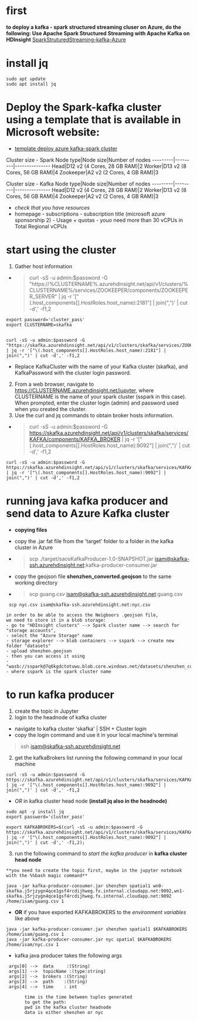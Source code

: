# first
**to deploy a kafka - spark structured streaming cluser on Azure, do the following: Use Apache Spark Structured Streaming with Apache Kafka on HDInsight** 
[SparkStruturedStreaming-kafka-Azure](https://docs.microsoft.com/it-it/azure/hdinsight/hdinsight-apache-kafka-spark-structured-streaming)

# install jq
```
sudo apt update
sudo apt install jq
```

# Deploy the Spark-kafka cluster using a template that is available in Microsoft website:
- [template deploy azure kafka-spark cluster](https://docs.microsoft.com/it-it/azure/hdinsight/hdinsight-apache-kafka-spark-structured-streaming)


Cluster size - Spark
Node type|Node size|Number of nodes
---------|---------|---------------
Head|D12 v2 (4 Cores, 28 GB RAM)|2
Worker|D13 v2 (8 Cores, 56 GB RAM)|4
Zookeeper|A2 v2 (2 Cores, 4 GB RAM)|3

Cluster size - Kafka
Node type|Node size|Number of nodes
---------|---------|---------------
Head|D12 v2 (4 Cores, 28 GB RAM)|2
Worker|D13 v2 (8 Cores, 56 GB RAM)|4
Zookeeper|A2 v2 (2 Cores, 4 GB RAM)|3


- *check that you have resources*
- homepage - subscriptions - subscription title (microsoft azure sponsorship 2) - Usage + quotas - youo need more than 30 vCPUs in Total Regional vCPUs

# start using the cluster

1. Gather host information

- > curl -sS -u admin:$password -G "https://%CLUSTERNAME%.azurehdinsight.net/api/v1/clusters/%CLUSTERNAME%/services/ZOOKEEPER/components/ZOOKEEPER_SERVER" | jq -r '["\(.host_components[].HostRoles.host_name):2181"] | join(",")' | cut -d',' -f1,2

```
export password='cluster_pass'
export CLUSTERNAME=skafka

```
```

curl -sS -u admin:$password -G "https://skafka.azurehdinsight.net/api/v1/clusters/skafka/services/ZOOKEEPER/components/ZOOKEEPER_SERVER" | jq -r '["\(.host_components[].HostRoles.host_name):2181"] | join(",")' | cut -d',' -f1,2
```

- Replace KafkaCluster with the name of your Kafka cluster (skafka), and KafkaPassword with the cluster login password.
2. From a web browser, navigate to https://CLUSTERNAME.azurehdinsight.net/jupyter, where CLUSTERNAME is the name of your spark cluster (sspark in this case). When prompted, enter the cluster login (admin) and password used when you created the cluster.
4. Use the curl and jq commands  to obtain broker hosts information.
- > curl -sS -u admin:$password -G https://skafka.azurehdinsight.net/api/v1/clusters/skafka/services/KAFKA/components/KAFKA_BROKER | jq -r '["\(.host_components[].HostRoles.host_name):9092"] | join(",")' | cut -d',' -f1,2

```
curl -sS -u admin:$password -G https://skafka.azurehdinsight.net/api/v1/clusters/skafka/services/KAFKA/components/KAFKA_BROKER | jq -r '["\(.host_components[].HostRoles.host_name):9092"] | join(",")' | cut -d',' -f1,2
```

# running java kafka producer and send data to Azure Kafka cluster

- **copying files**

- copy the .jar fat file from the 'target' folder to a folder in the kafka cluster in Azure
- > scp ./target/saosKafkaProducer-1.0-SNAPSHOT.jar isam@skafka-ssh.azurehdinsight.net:kafka-producer-consumer.jar
- copy the geojson file **shenzhen_converted.geojson** to the same working directory
- > scp guang.csv isam@skafka-ssh.azurehdinsight.net:guang.csv

```
 scp nyc.csv isam@skafka-ssh.azurehdinsight.net:nyc.csv 
 ```


```
in order to be able to access the Neigboors .geojson file, 
we need to store it in a blob storage:
- go to "HDInsight clusters" --> Spark cluster name --> search for "storage accounts",
- select the "Azure Storage" name 
- storage explorer --> blob containers --> sspark --> create new folder "datasets"
- upload shenzhen.geojson
- then you can access it using
- "wasb://sspark@7q6kgdctotuwu.blob.core.windows.net/datasets/shenzhen_converted.geojson"
- where sspark is the spark cluster name
```
# to run kafka producer
1. create the topic in Jupyter
2. login to the headnode of kafka cluster
  - navigate to kafka cluster 'skafka' | SSH + Cluster login
  - copy the login command and use it in your local machine's terminal
   > ssh isam@skafka-ssh.azurehdinsight.net
2. get the kafkaBrokers list running the following command in your local machine
```
curl -sS -u admin:$password -G https://skafka.azurehdinsight.net/api/v1/clusters/skafka/services/KAFKA/components/KAFKA_BROKER | jq -r '["\(.host_components[].HostRoles.host_name):9092"] | join(",")' | cut -d',' -f1,2
```
 - *OR* in kafka cluster head node **(install jq also in the headnode)**
```
sudo apt -y install jq
export password='cluster_pass'

export KAFKABROKERS=$(curl -sS -u admin:$password -G https://skafka.azurehdinsight.net/api/v1/clusters/skafka/services/KAFKA/components/KAFKA_BROKER | jq -r '["\(.host_components[].HostRoles.host_name):9092"] | join(",")' | cut -d',' -f1,2);
```


3. run the following command to *start the kafka producer* in **kafka cluster head node**

```
**you need to create the topic first, maybe in the jupyter notebook with the %%bash magic command**
```
```
java -jar kafka-producer-consumer.jar shenzhen spatial1 wn0-skafka.j5rjzygn4qce1gsf4rcdijhweg.fx.internal.cloudapp.net:9092,wn1-skafka.j5rjzygn4qce1gsf4rcdijhweg.fx.internal.cloudapp.net:9092 /home/isam/guang.csv 1
```
 - **OR** if you have exported KAFKABROKERS to the *environment variables* like above
```
java -jar kafka-producer-consumer.jar shenzhen spatial1 $KAFKABROKERS /home/isam/guang.csv 1
java -jar kafka-producer-consumer.jar nyc spatial $KAFKABROKERS /home/isam/nyc.csv 1
```
 - kafka java producer takes the following args
 ```
  args[0] -->  data     :(String) 
  args[1] -->  topicName :(type:string)
  args[2] -->  brokers :(String)
  args[3] -->  path    :(String) 
  args[4] -->  time    : int  
        
        time is the time between tuples generated
        to get the path:
        pwd in the kafka cluster headnode
        data is either shenzhen or nyc
 ```

